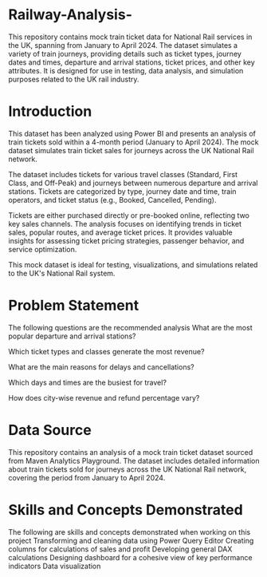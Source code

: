 # Railway-Analysis-
This repository contains mock train ticket data for National Rail services in the UK, spanning from January to April 2024. The dataset simulates a variety of train journeys, providing details such as ticket types, journey dates and times, departure and arrival stations, ticket prices, and other key attributes. It is designed for use in testing, data analysis, and simulation purposes related to the UK rail industry.
# Introduction 
This dataset has been analyzed using Power BI and presents an analysis of train tickets sold within a 4-month period (January to April 2024). The mock dataset simulates train ticket sales for journeys across the UK National Rail network.

The dataset includes tickets for various travel classes (Standard, First Class, and Off-Peak) and journeys between numerous departure and arrival stations. Tickets are categorized by type, journey date and time, train operators, and ticket status (e.g., Booked, Cancelled, Pending).

Tickets are either purchased directly or pre-booked online, reflecting two key sales channels. The analysis focuses on identifying trends in ticket sales, popular routes, and average ticket prices. It provides valuable insights for assessing ticket pricing strategies, passenger behavior, and service optimization.

This mock dataset is ideal for testing, visualizations, and simulations related to the UK's National Rail system.
# Problem Statement
The following questions are the recommended analysis
What are the most popular departure and arrival stations?

Which ticket types and classes generate the most revenue?

What are the main reasons for delays and cancellations?

Which days and times are the busiest for travel?

How does city-wise revenue and refund percentage vary?
# Data Source
This repository contains an analysis of a mock train ticket dataset sourced from Maven Analytics Playground. The dataset includes detailed information about train tickets sold for journeys across the UK National Rail network, covering the period from January to April 2024.
# Skills and Concepts Demonstrated
The following are skills and concepts demonstrated when working on this project
Transforming and cleaning data using Power Query Editor
Creating columns for calculations of sales and profit
Developing general DAX calculations
Designing dashboard for a cohesive view of key performance indicators
Data visualization
